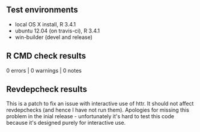 ## Test environments
* local OS X install, R 3.4.1
* ubuntu 12.04 (on travis-ci), R 3.4.1
* win-builder (devel and release)

## R CMD check results
0 errors | 0 warnings | 0 notes

## Revdepcheck results

This is a patch to fix an issue with interactive use of httr. It should not affect revdepchecks (and hence I have not run them).  Apologies for missing this problem in the inial release - unfortunately it's hard to test this code because it's designed purely for interactive use.
